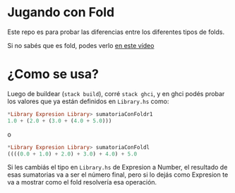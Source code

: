 # Jugando con Fold

Este repo es para probar las diferencias entre los diferentes tipos de folds.

Si no sabés que es fold, podes verlo [en este vídeo](https://www.youtube.com/watch?v=veiQkxz59NE)

# ¿Como se usa?

Luego de buildear (`stack build`), corré `stack ghci`, y en ghci podés probar los valores que ya están definidos en `Library.hs` como:

```haskell
*Library Expresion Library> sumatoriaConFoldr1
1.0 + (2.0 + (3.0 + (4.0 + 5.0)))
```

o

```haskell
*Library Expresion Library> sumatoriaConFoldl
((((0.0 + 1.0) + 2.0) + 3.0) + 4.0) + 5.0
```

Si les cambiás el tipo en `Library.hs` de Expresion a Number, el resultado de esas sumatorias va a ser el número final, pero si lo dejás como Expresion te va a mostrar como el fold resolvería esa operación.
